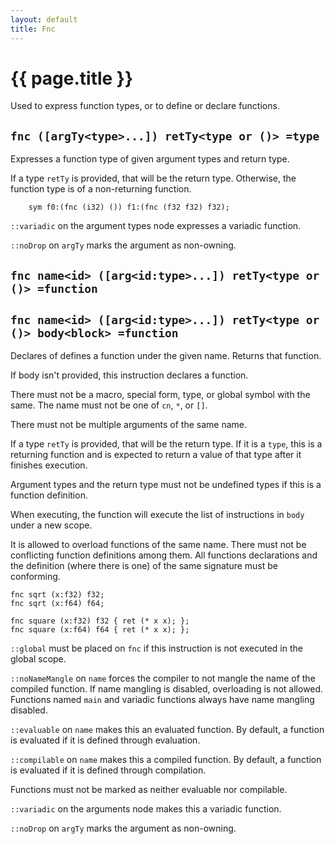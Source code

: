 ```yaml
---
layout: default
title: Fnc
---
```

# {{ page.title }}

Used to express function types, or to define or declare functions.

## `fnc ([argTy<type>...]) retTy<type or ()> =type`

Expresses a function type of given argument types and return type.

If a type `retTy` is provided, that will be the return type. Otherwise, the function type is of a non-returning function.

```
    sym f0:(fnc (i32) ()) f1:(fnc (f32 f32) f32);
```

`::variadic` on the argument types node expresses a variadic function.

`::noDrop` on `argTy` marks the argument as non-owning.

## `fnc name<id> ([arg<id:type>...]) retTy<type or ()> =function`

## `fnc name<id> ([arg<id:type>...]) retTy<type or ()> body<block> =function`

Declares of defines a function under the given name. Returns that function.

If body isn't provided, this instruction declares a function.

There must not be a macro, special form, type, or global symbol with the same. The name must not be one of `cn`, `*`, or `[]`.

There must not be multiple arguments of the same name.

If a type `retTy` is provided, that will be the return type. If it is a `type`, this is a returning function and is expected to return a value of that type after it finishes execution.

Argument types and the return type must not be undefined types if this is a function definition.

When executing, the function will execute the list of instructions in `body` under a new scope.

It is allowed to overload functions of the same name. There must not be conflicting function definitions among them. All functions declarations and the definition (where there is one) of the same signature must be conforming.

```
fnc sqrt (x:f32) f32;
fnc sqrt (x:f64) f64;

fnc square (x:f32) f32 { ret (* x x); };
fnc square (x:f64) f64 { ret (* x x); };
```

`::global` must be placed on `fnc` if this instruction is not executed in the global scope.

`::noNameMangle` on `name` forces the compiler to not mangle the name of the compiled function. If name mangling is disabled, overloading is not allowed. Functions named `main` and variadic functions always have name mangling disabled.

`::evaluable` on `name` makes this an evaluated function. By default, a function is evaluated if it is defined through evaluation.

`::compilable` on `name` makes this a compiled function. By default, a function is evaluated if it is defined through compilation.

Functions must not be marked as neither evaluable nor compilable.

`::variadic` on the arguments node makes this a variadic function.

`::noDrop` on `argTy` marks the argument as non-owning.